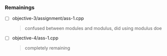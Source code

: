 ### Remainings

- [ ] objective-3/assignment/ass-1.cpp
    > confused between modules and modulus, did using modulus doe

- [ ] objective-4/ass-1.cpp
    > completely remaining
